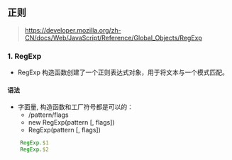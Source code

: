 ## 正则
> https://developer.mozilla.org/zh-CN/docs/Web/JavaScript/Reference/Global_Objects/RegExp
### 1. RegExp 
* RegExp 构造函数创建了一个正则表达式对象，用于将文本与一个模式匹配。
#### 语法

* 字面量, 构造函数和工厂符号都是可以的：
    - /pattern/flags
    - new RegExp(pattern [, flags])
    - RegExp(pattern [, flags])

```JavaScript
    RegExp.$1
    RegExp.$2
```